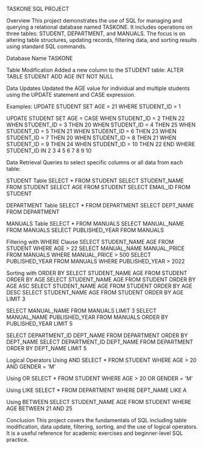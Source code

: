 TASKONE SQL PROJECT

Overview
This project demonstrates the use of SQL for managing and querying a relational database named TASKONE. It includes operations on three tables: STUDENT, DEPARTMENT, and MANUALS. The focus is on altering table structures, updating records, filtering data, and sorting results using standard SQL commands.

Database Name
TASKONE

Table Modification
Added a new column to the STUDENT table:
ALTER TABLE STUDENT ADD AGE INT NOT NULL

Data Updates
Updated the AGE value for individual and multiple students using the UPDATE statement and CASE expression.

Examples:
UPDATE STUDENT SET AGE = 21 WHERE STUDENT_ID = 1

UPDATE STUDENT SET AGE = CASE
WHEN STUDENT_ID = 2 THEN 22
WHEN STUDENT_ID = 3 THEN 20
WHEN STUDENT_ID = 4 THEN 25
WHEN STUDENT_ID = 5 THEN 21
WHEN STUDENT_ID = 6 THEN 23
WHEN STUDENT_ID = 7 THEN 20
WHEN STUDENT_ID = 8 THEN 21
WHEN STUDENT_ID = 9 THEN 24
WHEN STUDENT_ID = 10 THEN 22
END
WHERE STUDENT_ID IN 2 3 4 5 6 7 8 9 10

Data Retrieval
Queries to select specific columns or all data from each table:

STUDENT Table
SELECT * FROM STUDENT
SELECT STUDENT_NAME FROM STUDENT
SELECT AGE FROM STUDENT
SELECT EMAIL_ID FROM STUDENT

DEPARTMENT Table
SELECT * FROM DEPARTMENT
SELECT DEPT_NAME FROM DEPARTMENT

MANUALS Table
SELECT * FROM MANUALS
SELECT MANUAL_NAME FROM MANUALS
SELECT PUBLISHED_YEAR FROM MANUALS

Filtering with WHERE Clause
SELECT STUDENT_NAME AGE FROM STUDENT WHERE AGE > 22
SELECT MANUAL_NAME MANUAL_PRICE FROM MANUALS WHERE MANUAL_PRICE > 500
SELECT PUBLISHED_YEAR FROM MANUALS WHERE PUBLISHED_YEAR > 2022

Sorting with ORDER BY
SELECT STUDENT_NAME AGE FROM STUDENT ORDER BY AGE
SELECT STUDENT_NAME AGE FROM STUDENT ORDER BY AGE ASC
SELECT STUDENT_NAME AGE FROM STUDENT ORDER BY AGE DESC
SELECT STUDENT_NAME AGE FROM STUDENT ORDER BY AGE LIMIT 3

SELECT MANUAL_NAME FROM MANUALS LIMIT 3
SELECT MANUAL_NAME PUBLISHED_YEAR FROM MANUALS ORDER BY PUBLISHED_YEAR LIMIT 5

SELECT DEPARTMENT_ID DEPT_NAME FROM DEPARTMENT ORDER BY DEPT_NAME
SELECT DEPARTMENT_ID DEPT_NAME FROM DEPARTMENT ORDER BY DEPT_NAME LIMIT 5

Logical Operators
Using AND
SELECT * FROM STUDENT WHERE AGE > 20 AND GENDER = 'M'

Using OR
SELECT * FROM STUDENT WHERE AGE > 20 OR GENDER = 'M'

Using LIKE
SELECT * FROM DEPARTMENT WHERE DEPT_NAME LIKE A

Using BETWEEN
SELECT STUDENT_NAME AGE FROM STUDENT WHERE AGE BETWEEN 21 AND 25

Conclusion
This project covers the fundamentals of SQL including table modification, data update, filtering, sorting, and the use of logical operators. It is a useful reference for academic exercises and beginner-level SQL practice.
